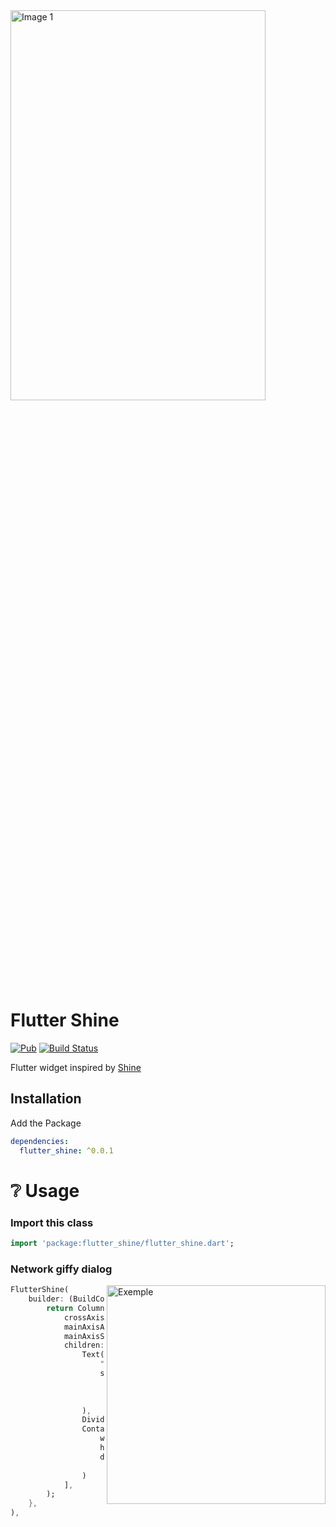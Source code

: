 <img src="https://github.com/JonathanMonga/flutter_shine.dart/blob/master/images/image_1.png" alt="Image 1" height="40%" width="90%"/>

# Flutter Shine

[![Pub](https://img.shields.io/badge/pub-0.0.1-blue)](https://pub.dev/packages/flutter_shine)
[![Build Status](https://travis-ci.org/JonathanMonga/flutter_shine.svg?branch=master)](https://travis-ci.org/JonathanMonga/flutter_shine)

Flutter widget inspired by [Shine](https://github.com/bigspaceship/shine.js)

## Installation

Add the Package

```yaml
dependencies:
  flutter_shine: ^0.0.1
```

# ❔ Usage

### Import this class

```dart
import 'package:flutter_shine/flutter_shine.dart';
```

### Network giffy dialog

<img src="https://github.com/JonathanMonga/flutter_shine.dart/blob/master/images/image_2.png" align = "right" height = "350" alt="Exemple">

```dart
FlutterShine(
    builder: (BuildContext context, ShineShadow shineShadow) {
        return Column(
            crossAxisAlignment: CrossAxisAlignment.center,
            mainAxisAlignment: MainAxisAlignment.spaceEvenly,
            mainAxisSize: MainAxisSize.max,
            children: <Widget>[
                Text(
                    "Shine",
                    style: TextStyle(
                        fontSize: 100,
                        color: Colors.white,
                        shadows: shineShadow.shadows),
                ),
                Divider(),
                Container(
                    width: 300,
                    height: 300,
                    decoration: BoxDecoration(
                        color: Colors.white, boxShadow: shineShadow.boxShadows),
                )
            ],
        );
    },
),
```
